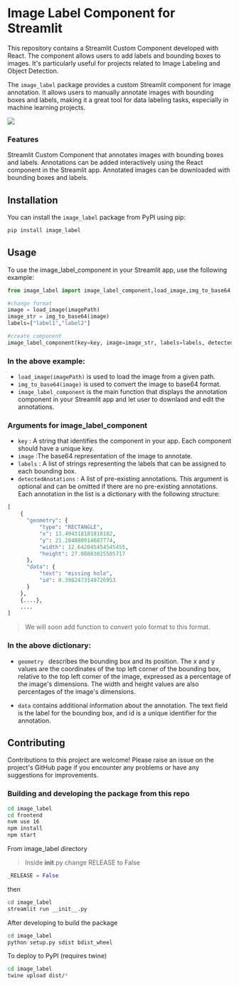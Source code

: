 # Image Label Component for Streamlit

This repository contains a Streamlit Custom Component developed with React. The component allows users to add labels and bounding boxes to images. It's particularly useful for projects related to Image Labeling and Object Detection.

The `image_label` package provides a custom Streamlit component for image annotation. It allows users to manually annotate images with bounding boxes and labels, making it a great tool for data labeling tasks, especially in machine learning projects.

![](assets/example.gif)

### Features

Streamlit Custom Component that annotates images with bounding boxes and labels.
Annotations can be added interactively using the React component in the Streamlit app.
Annotated images can be downloaded with bounding boxes and labels.

## Installation

You can install the `image_label` package from PyPI using pip:

```bash
pip install image_label
```

## Usage

To use the image_label_component in your Streamlit app, use the following example:

```python
from image_label import image_label_component,load_image,img_to_base64

#change format
image = load_image(imagePath)
image_str = img_to_base64(image)
labels=["label1","label2"]

#create component
image_label_component(key=key, image=image_str, labels=labels, detectedAnotations=detectedAnnotations)

```

### In the above example:

- `load_image(imagePath)` is used to load the image from a given path.
- `img_to_base64(image)` is used to convert the image to base64 format.
- `image_label_component` is the main function that displays the annotation component in your Streamlit app and let user to downlaod and edit the annotations.

### Arguments for image_label_component

- `key` : A string that identifies the component in your app. Each component should have a unique key.
- `image` :The base64 representation of the image to annotate.
- `labels` : A list of strings representing the labels that can be assigned to each bounding box.
- `detectedAnotations` : A list of pre-existing annotations. This argument is optional and can be omitted if there are no pre-existing annotations. Each annotation in the list is a dictionary with the following structure:

```python
[
    {
      "geometry": {
          "type": "RECTANGLE",
          "x": 13.494318181818182,
          "y": 21.284080914687774,
          "width": 12.642045454545455,
          "height": 27.08883025505717
      },
      "data": {
          "text": "missing hole",
          "id": 0.3982473149726953
      }
    },
    {....},
    ....
]
```

> We will soon add function to convert yolo format to this format.

### In the above dictionary:

- `geometry ` describes the bounding box and its position. The x and y values are the coordinates of the top left corner of the bounding box, relative to the top left corner of the image, expressed as a percentage of the image's dimensions. The width and height values are also percentages of the image's dimensions.

- `data` contains additional information about the annotation. The text field is the label for the bounding box, and id is a unique identifier for the annotation.

## Contributing

Contributions to this project are welcome! Please raise an issue on the project's GitHub page if you encounter any problems or have any suggestions for improvements.

### Building and developing the package from this repo

```bash
cd image_label
cd frontend
nvm use 16
npm install
npm start
```

From image_label directory

> Inside **init**.py change RELEASE to False

```python
_RELEASE = False
```

then

```bash
cd image_label
streamlit run __init__.py
```

After developing to build the package

```bash
cd image_label
python setup.py sdist bdist_wheel
```

To deploy to PyPI (requires twine)

```bash
cd image_label
twine upload dist/*
```

